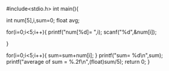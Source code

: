 #include<stdio.h>
int main(){

int num[5],i,sum=0;
float avg;

for(i=0;i<5;i++){
    printf("num[%d]= ",i);
    scanf("%d",&num[i]);

}

for(i=0;i<5;i++){
    sum=sum+num[i];
}
printf("sum= %d\n",sum);
printf("average of sum = %.2f\n",(float)sum/5);
return 0;
}
